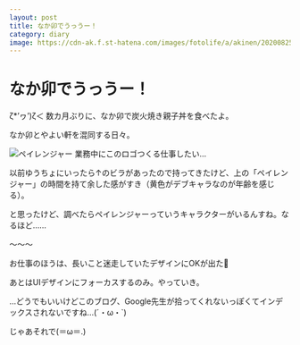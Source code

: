 ```yaml
---
layout: post
title: なか卯でうっうー！
category: diary
image: https://cdn-ak.f.st-hatena.com/images/fotolife/a/akinen/20200825/20200825230643.jpg
---
```


# なか卯でうっうー！

ζ*’ヮ’)ζ＜ 数カ月ぶりに、なか卯で炭火焼き親子丼を食べたよ。

なか卯とやよい軒を混同する日々。

<img src="https://cdn-ak.f.st-hatena.com/images/fotolife/a/akinen/20200825/20200825230643.jpg" alt="ペイレンジャー">
業務中にこのロゴつくる仕事したい…

以前ゆうちょにいったら↑のビラがあったので持ってきたけど、上の「ペイレンジャー」の時間を持て余した感がすき（黄色がデブキャラなのが年齢を感じる）。

と思ったけど、調べたらペイレンジャーっていうキャラクターがいるんすね。なるほど……

〜〜〜

お仕事のほうは、長いこと迷走していたデザインにOKが出た🎉

あとはUIデザインにフォーカスするのみ。やっていき。

 

…どうでもいいけどこのブログ、Google先生が拾ってくれないっぽくてインデックスされないですね…(´・ω・`)

 

じゃあそれで(＝ω＝.)